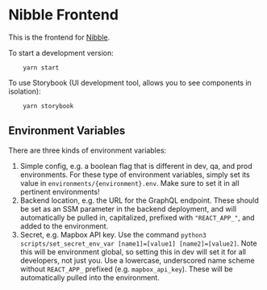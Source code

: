 # Nibble Frontend

This is the frontend for [Nibble](nibble.club).

To start a development version:

```shell
    yarn start
```

To use Storybook (UI development tool, allows you to see components in isolation):

```shell
    yarn storybook
```

## Environment Variables

There are three kinds of environment variables:

1. Simple config, e.g. a boolean flag that is different in dev, qa, and prod environments. For these type of environment variables, simply set its value in `environments/{environment}.env`. Make sure to set it in all pertinent environments!
2. Backend location, e.g. the URL for the GraphQL endpoint. These should be set as an SSM parameter in the backend deployment, and will automatically be pulled in, capitalized, prefixed with `"REACT_APP_"`, and added to the environment.
3. Secret, e.g. Mapbox API key. Use the command `python3 scripts/set_secret_env_var [name1]=[value1] [name2]=[value2]`. Note this will be environment global, so setting this in dev will set it for all developers, not just you. Use a lowercase, underscored name scheme without `REACT_APP_` prefixed (e.g. `mapbox_api_key`). These will be automatically pulled into the environment.
